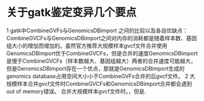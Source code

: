 # 关于gatk鉴定变异几个要点
1 gatk中CombineGVFs与GenomicsDBimport 之间的比较以及各自优缺点：
 CombineGVCFs与GenomicsDBimport之间对内存的消耗都是随着样本数、基因组大小的增加而增加的。虽然官方推荐大规模样本gvcf文件合并使用GenomicsDBimport优于CombineGVCFs，但是合并的速度GenomicsDBimport是慢于CombineGVCFs（样本数越大、基因组越大）两者的合并速度可能越大，但是GenomicsDBimport存在一个优点，那就是GenomicsDBimport生成的genomics database占用空间大小小于CombineGVFs合并的后gvcf文件。
2 大规模样本合并gvcf文件时CombineGVCFs和GenomicsDBimport合并都会遇到out of memory错误。
 合并大规模样本gvcf文件时。，但是.   